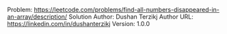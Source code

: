 Problem: https://leetcode.com/problems/find-all-numbers-disappeared-in-an-array/description/
Solution Author: Dushan Terzikj
Author URL: https://linkedin.com/in/dushanterzikj
Version: 1.0.0